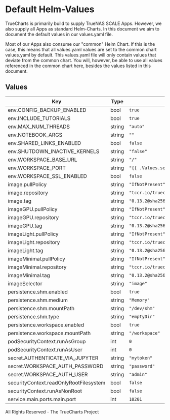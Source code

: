 # Default Helm-Values

TrueCharts is primarily build to supply TrueNAS SCALE Apps.
However, we also supply all Apps as standard Helm-Charts. In this document we aim to document the default values in our values.yaml file.

Most of our Apps also consume our "common" Helm Chart.
If this is the case, this means that all values.yaml values are set to the common chart values.yaml by default. This values.yaml file will only contain values that deviate from the common chart.
You will, however, be able to use all values referenced in the common chart here, besides the values listed in this document.

## Values

| Key | Type | Default | Description |
|-----|------|---------|-------------|
| env.CONFIG_BACKUP_ENABLED | bool | `true` |  |
| env.INCLUDE_TUTORIALS | bool | `true` |  |
| env.MAX_NUM_THREADS | string | `"auto"` |  |
| env.NOTEBOOK_ARGS | string | `""` |  |
| env.SHARED_LINKS_ENABLED | bool | `false` |  |
| env.SHUTDOWN_INACTIVE_KERNELS | string | `"false"` |  |
| env.WORKSPACE_BASE_URL | string | `"/"` |  |
| env.WORKSPACE_PORT | string | `"{{ .Values.service.main.ports.main.port }}"` |  |
| env.WORKSPACE_SSL_ENABLED | bool | `false` |  |
| image.pullPolicy | string | `"IfNotPresent"` |  |
| image.repository | string | `"tccr.io/truecharts/ml-workspace"` |  |
| image.tag | string | `"0.13.2@sha256:fd0195f1d7dc85c14c554a04e7e969201fa9ed8d3448943ca235142f8b2c2ea4"` |  |
| imageGPU.pullPolicy | string | `"IfNotPresent"` |  |
| imageGPU.repository | string | `"tccr.io/truecharts/ml-workspace-gpu"` |  |
| imageGPU.tag | string | `"0.13.2@sha256:9597b92b15fd4f4f07f84c3d4a93d5905519f5323f1584391122d6ee81abac95"` |  |
| imageLight.pullPolicy | string | `"IfNotPresent"` |  |
| imageLight.repository | string | `"tccr.io/truecharts/ml-workspace-light"` |  |
| imageLight.tag | string | `"0.13.2@sha256:57258c0496b6dd2e7b7e38378cf9b00de8dc71b4ddbf2c9effb4411333b31241"` |  |
| imageMinimal.pullPolicy | string | `"IfNotPresent"` |  |
| imageMinimal.repository | string | `"tccr.io/truecharts/ml-workspace-minimal"` |  |
| imageMinimal.tag | string | `"0.13.2@sha256:e95cfd15de0777db2ae5a60752a8cdfdf449bffa23ae6cef94662018e62f9c33"` |  |
| imageSelector | string | `"image"` |  |
| persistence.shm.enabled | bool | `true` |  |
| persistence.shm.medium | string | `"Memory"` |  |
| persistence.shm.mountPath | string | `"/dev/shm"` |  |
| persistence.shm.type | string | `"emptyDir"` |  |
| persistence.workspace.enabled | bool | `true` |  |
| persistence.workspace.mountPath | string | `"/workspace"` |  |
| podSecurityContext.runAsGroup | int | `0` |  |
| podSecurityContext.runAsUser | int | `0` |  |
| secret.AUTHENTICATE_VIA_JUPYTER | string | `"mytoken"` |  |
| secret.WORKSPACE_AUTH_PASSWORD | string | `"password"` |  |
| secret.WORKSPACE_AUTH_USER | string | `"admin"` |  |
| securityContext.readOnlyRootFilesystem | bool | `false` |  |
| securityContext.runAsNonRoot | bool | `false` |  |
| service.main.ports.main.port | int | `10201` |  |

All Rights Reserved - The TrueCharts Project
